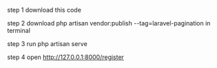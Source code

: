 step 1 download this code 

step 2 download php artisan vendor:publish --tag=laravel-pagination in terminal

step 3 run php artisan serve

step 4 open http://127.0.0.1:8000/register 
